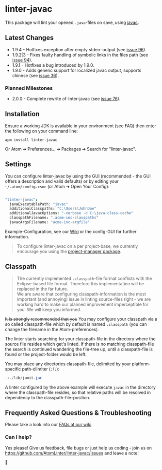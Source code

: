 # linter-javac

This package will lint your opened `.java`-files on save, using [javac][javac-docs].


## Latest Changes

- 1.9.4 - Hotfixes exception after empty stderr-output (see [issue 96][iss96]).
- 1.9.2|3 - Fixes faulty handling of symbolic links in the files path (see [issue 94][iss94]).
- 1.9.1 - Hotfixes a bug introduced by 1.9.0.
- 1.9.0 - Adds generic support for localized javac output, supports chinese (see [issue 36][iss36]).

### Planned Milestones

- 2.0.0 - Complete rewrite of linter-javac (see [issue 76][iss76]).


## Installation

Ensure a working JDK is available in your environment (see FAQ) then enter the following on your command line:

    apm install linter-javac

Or Atom ➔ Preferences... ➔ Packages ➔ Search for "linter-javac".


## Settings

You can configure linter-javac by using the GUI (recommended - the GUI offers a description and valid defaults) or by editing your `~/.atom/config.cson` (or Atom ➔ Open Your Config):

```coffeescript

"linter-javac":
  javaExecutablePath: "javac"
  additionalClasspaths: "C:\Users\JohnDoe"
  additionalJavacOptions: "-verbose -d C:\java-class-cache"
  classpathFilename: ".acme-inc-classpaths"
  javacArgsFilename: "acme-inc-argfile"

```
Example-Configuration, see our [Wiki][wiki] or the config-GUI for further information.

> To configure linter-javac on a per project-base, we currently encourage you using the [project-manager package][project-manager].


## Classpath

> The currently implemented `.classpath`-file format conflicts with the Eclipse-based file format. Therefore this implementation will be replaced in the far future.  
We are aware that configuring classpath-information is the most important (and annoying) issue in linting source-files right - we are working hard to make our planned improvement imperceptible for you. We will keep you informed.

~~It is strongly recommended that you~~ You may configure your classpath via a so called classpath-file which by default is named `.classpath` (you can change the filename in the Atom-preferences).

The linter starts searching for your classpath-file in the directory where the source file resides which get's linted. If there is no matching classpath-file the search is continued wandering the file-tree up, until a classpath-file is found or the project-folder would be left.

You may place any directories classpath-file, delimited by your platform-specific path-dlimiter (`:`/`;`):

```java
.:./lib/junit.jar
```

A linter configured by the above example will execute `javac` in the directory where the classpath-file resides, so that relative paths will be resolved in dependency to the classpath-file-position.


## Frequently Asked Questions & Troubleshooting

Please take a look into our [FAQs at our wiki][faqs].

### Can I help?

Yes please! Give us feedback, file bugs or just help us coding - join us on https://github.com/AtomLinter/linter-javac/issues and leave a note!


:gift_heart:



[iss96]: https://github.com/AtomLinter/linter-javac/issues/96
[iss94]: https://github.com/AtomLinter/linter-javac/issues/94
[iss36]: https://github.com/AtomLinter/linter-javac/issues/36
[iss76]: https://github.com/AtomLinter/linter-javac/issues/76
[javac-docs]: https://docs.oracle.com/javase/8/docs/technotes/tools/unix/javac.html
[wiki]: https://github.com/AtomLinter/linter-javac/wiki
[project-manager]: https://atom.io/packages/project-manager
[faqs]: https://github.com/AtomLinter/linter-javac/wiki#frequently-asked-questions
